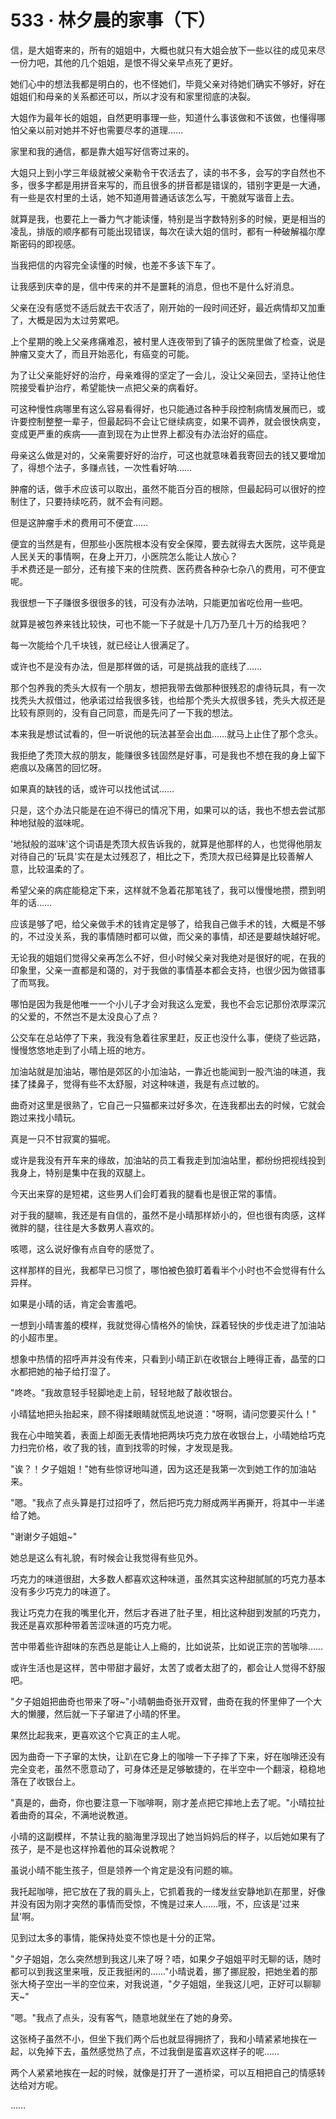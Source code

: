 <link rel="stylesheet" href="../styles/text.css" />
<h1>533 · 林夕晨的家事（下）</h1>

信，是大姐寄来的，所有的姐姐中，大概也就只有大姐会放下一些以往的成见来尽一份力吧，其他的几个姐姐，是恨不得父亲早点死了更好。

她们心中的想法我都是明白的，也不怪她们，毕竟父亲对待她们确实不够好，好在姐姐们和母亲的关系都还可以，所以才没有和家里彻底的决裂。

大姐作为最年长的姐姐，自然更明事理一些，知道什么事该做和不该做，也懂得哪怕父亲以前对她并不好也需要尽孝的道理……

家里和我的通信，都是靠大姐写好信寄过来的。

大姐只上到小学三年级就被父亲勒令干农活去了，读的书不多，会写的字自然也不多，很多字都是用拼音来写的，而且很多的拼音都是错误的，错别字更是一大通，有一些是农村里的土话，她不知道用普通话该怎么写，干脆就写谐音上去。

就算是我，也要花上一番力气才能读懂，特别是当字数特别多的时候，更是相当的凌乱，排版的顺序都有可能出现错误，每次在读大姐的信时，都有一种破解福尔摩斯密码的即视感。

当我把信的内容完全读懂的时候，也差不多该下车了。

让我感到庆幸的是，信中传来的并不是噩耗的消息，但也不是什么好消息。

父亲在没有感觉不适后就去干农活了，刚开始的一段时间还好，最近病情却又加重了，大概是因为太过劳累吧。

上个星期的晚上父亲疼痛难忍，被村里人连夜带到了镇子的医院里做了检查，说是肿瘤又变大了，而且开始恶化，有癌变的可能。

为了让父亲能好好的治疗，母亲难得的坚定了一会儿，没让父亲回去，坚持让他住院接受看护治疗，希望能快一点把父亲的病看好。

可这种慢性病哪里有这么容易看得好，也只能通过各种手段控制病情发展而已，或许要控制整整一辈子，但最起码不会让它继续病变，如果不调养，就会很快病变，变成更严重的疾病——直到现在为止世界上都没有办法治好的癌症。

母亲这么做是对的，父亲需要好好的治疗，可这也就意味着我寄回去的钱又要增加了，得想个法子，多赚点钱，一次性看好呐……

肿瘤的话，做手术应该可以取出，虽然不能百分百的根除，但最起码可以很好的控制住了，只要持续吃药，就不会有问题。

但是这肿瘤手术的费用可不便宜……

便宜的当然是有，但那些小医院根本没有安全保障，要去就得去大医院，这毕竟是人民关天的事情啊，在身上开刀，小医院怎么能让人放心？\
手术费还是一部分，还有接下来的住院费、医药费各种杂七杂八的费用，可不便宜呢。

我很想一下子赚很多很很多的钱，可没有办法呐，只能更加省吃俭用一些吧。

就算是被包养来钱比较快，可也不能一下子就是十几万乃至几十万的给我吧？

每一次能给个几千块钱，就已经让人很满足了。

或许也不是没有办法，但是那样做的话，可是挑战我的底线了……

那个包养我的秃头大叔有一个朋友，想把我带去做那种很残忍的虐待玩具，有一次找秃头大叔借过，他承诺过给我很多钱，也给那个秃头大叔很多钱，秃头大叔还是比较有原则的，没有自己同意，而是先问了一下我的想法。

本来我是想试试看的，但一听说他的玩法甚至会出血……就马上止住了那个念头。

我拒绝了秃顶大叔的朋友，能赚很多钱固然是好事，可是我也不想在我的身上留下疤痕以及痛苦的回忆呀。

如果真的缺钱的话，或许可以找他试试……

只是，这个办法只能是在迫不得已的情况下用，如果可以的话，我也不想去尝试那种地狱般的滋味呢。

'地狱般的滋味'这个词语是秃顶大叔告诉我的，就算是他那样的人，也觉得他朋友对待自己的'玩具'实在是太过残忍了，相比之下，秃顶大叔已经算是比较善解人意，比较温柔的了。

希望父亲的病症能稳定下来，这样就不急着花那笔钱了，我可以慢慢地攒，攒到明年的话……

应该是够了吧，给父亲做手术的钱肯定是够了，给我自己做手术的钱，大概是不够的，不过没关系，我的事情随时都可以做，而父亲的事情，却还是要越快越好呢。

无论我的姐姐们觉得父亲再怎么不好，但小时候父亲对我绝对是很好的呢，在我的印象里，父亲一直都是和蔼的，对于我做的事情基本都会支持，也很少因为做错事了而骂我。

哪怕是因为我是他唯一一个小儿子才会对我这么宠爱，我也不会忘记那份浓厚深沉的父爱的，不然岂不是太没良心了点？

公交车在总站停了下来，我没有急着往家里赶，反正也没什么事，便绕了些远路，慢慢悠悠地走到了小晴上班的地方。

加油站就是加油站，哪怕是郊区的小加油站，一靠近也能闻到一股汽油的味道，我揉了揉鼻子，觉得有些不太舒服，对这种味道，我是有点过敏的。

曲奇对这里是很熟了，它自己一只猫都来过好多次，在连我都出去的时候，它就会跑过来找小晴玩。

真是一只不甘寂寞的猫呢。

或许是我没有开车来的缘故，加油站的员工看我走到加油站里，都纷纷把视线投到我身上，特别是集中在我的双腿上。

今天出来穿的是短裙，这些男人们会盯着我的腿看也是很正常的事情。

对于我的腿嘛，我还是有自信的，虽然不是小晴那样娇小的，但也很有肉感，这样微胖的腿，往往是大多数男人喜欢的。

咳嗯，这么说好像有点自夸的感觉了。

这样那样的目光，我都早已习惯了，哪怕被色狼盯着看半个小时也不会觉得有什么异样。

如果是小晴的话，肯定会害羞吧。

一想到小晴害羞的模样，我就觉得心情格外的愉快，踩着轻快的步伐走进了加油站的小超市里。

想象中热情的招呼声并没有传来，只看到小晴正趴在收银台上睡得正香，晶莹的口水都把她的袖子给打湿了。

"咚咚。"我故意轻手轻脚地走上前，轻轻地敲了敲收银台。

小晴猛地把头抬起来，顾不得揉眼睛就慌乱地说道："呀啊，请问您要买什么！"

我在心中暗笑着，表面上却面无表情地把两块巧克力放在收银台上，小晴她给巧克力扫完价格，收了我的钱，直到找零的时候，才发现是我。

"诶？！夕子姐姐！"她有些惊讶地叫道，因为这还是我第一次到她工作的加油站来。

"嗯。"我点了点头算是打过招呼了，然后把巧克力掰成两半再撕开，将其中一半递给了她。

"谢谢夕子姐姐\~"

她总是这么有礼貌，有时候会让我觉得有些见外。

巧克力的味道很甜，大多数人都喜欢这种味道，虽然其实这种甜腻腻的巧克力基本没有多少巧克力的味道了。

我让巧克力在我的嘴里化开，然后才吞进了肚子里，相比这种甜到发腻的巧克力，我还是喜欢那种带着苦涩味道的巧克力呢。

苦中带着些许甜味的东西总是能让人上瘾的，比如说茶，比如说正宗的苦咖啡……

或许生活也是这样，苦中带甜才最好，太苦了或者太甜了的，都会让人觉得不舒服吧。

"夕子姐姐把曲奇也带来了呀\~"小晴朝曲奇张开双臂，曲奇在我的怀里伸了一个大大的懒腰，然后就一下子窜进了小晴的怀里。

果然比起我来，更喜欢这个它真正的主人呢。

因为曲奇一下子窜的太快，让趴在它身上的咖啡一下子摔了下来，好在咖啡还没有完全变老，虽然不愿意动了，可身体还是足够敏捷的，在半空中一个翻滚，稳稳地落在了收银台上。

"真是的，曲奇，你也要注意一下咖啡啊，刚才差点把它摔地上去了呢。"小晴拉扯着曲奇的耳朵，不满地说教道。

小晴的这副模样，不禁让我的脑海里浮现出了她当妈妈后的样子，以后她如果有了孩子，是不是也这样拎着他的耳朵说教呢？

虽说小晴不能生孩子，但是领养一个肯定是没有问题的嘛。

我托起咖啡，把它放在了我的肩头上，它抓着我的一缕发丝安静地趴在那里，好像并没有因为刚才突然的事情而受惊，不愧是过来人……哦，不，应该是'过来鼠'啊。

见到过太多的事情，能保持处变不惊也是十分的正常。

"夕子姐姐，怎么突然想到我这儿来了呀？唔，如果夕子姐姐平时无聊的话，随时都可以到我这里来哦，反正我挺闲的……"小晴说着，挪了挪屁股，把她坐着的那张大椅子空出一半的空位来，对我说道，"夕子姐姐，坐我这儿吧，正好可以聊聊天\~"

"嗯。"我点了点头，没有客气，随意地就坐在了她的身旁。

这张椅子虽然不小，但坐下我们两个后也就显得拥挤了，我和小晴紧紧地挨在一起，以免掉下去，虽然感觉热了点，不过我倒是蛮喜欢这样子的呢……

两个人紧紧地挨在一起的时候，就像是打开了一道桥梁，可以互相把自己的情感转达给对方呢。

……
